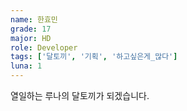 ```yaml
---
name: 한효민
grade: 17
major: HD
role: Developer
tags: ['달토끼', '기획', '하고싶은게_많다']
luna: 1
---
```

열일하는 루나의 달토끼가 되겠습니다.